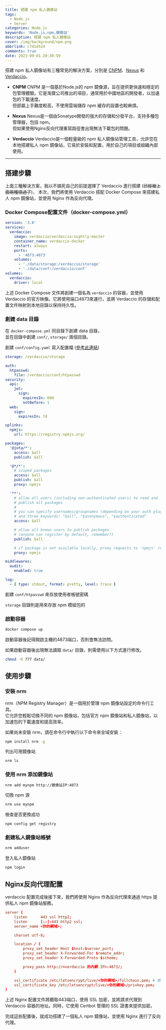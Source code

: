 ```yaml
---
title: 搭建 npm 私人鏡像站
tags:
  - Node.js
  - Server
categories: Node.js
keywords: 'Node.js,npm,鏡像站'
description: 搭建 npm 私人鏡像站
cover: /img/background/npm.png
abbrlink: c7d1d524
comments: true
date: 2023-09-01 20:30:59
---
```



搭建 npm 私人鏡像站有三種常見的解決方案，分別是 [CNPM](https://github.com/cnpm/cnpmcore)、[Nexus](https://www.sonatype.com/) 和 [Verdaccio](https://verdaccio.org/)。


* **CNPM**
CNPM 是一個基於Node.js的 npm 鏡像源，旨在提供更快速和穩定的包管理體驗。它是淘寶公司推出的項目，通常用於中國地區的開發者，以加速包的下載速度。  
但部屬上手難度較高，不使用雲端儲存 npm 緩存的設置也較麻煩。  

* **Nexus**
Nexus是一個由Sonatype開發的強大的存儲和分發平台，支持多種包管理器，包括 npm。  
但如果使用Nginx反向代理重寫路徑會出現無法下載包的問題。  

* **Verdaccio**
Verdaccio是一個輕量級的 npm 私人鏡像站管理工具，允許您在本地搭建私人 npm 鏡像站，它易於安裝和配置，用於自己的項目或組織內部使用。  

--------------------


## 搭建步驟

上面三種解決方案，我以不搞死自己的前提選擇了 Verdaccio 進行搭建 (~~已經被上面兩種搞過了~~)，
本次，我們將使用 Verdaccio 搭配 Docker Compose 來搭建私人 npm 鏡像站，並使用 Nginx 作為反向代理。

### Docker Compose配置文件（docker-compose.yml）

```yaml
version: '3.8'
services:
  verdaccio:
    image: verdaccio/verdaccio:nightly-master
    container_name: verdaccio-docker
    restart: always
    ports:
      - '4873:4873'
    volumes:
      - './data/storage:/verdaccio/storage'
      - './data/conf:/verdaccio/conf'
volumes:
  verdaccio:
    driver: local
```

上述 Docker Compose 文件將創建一個名為 `verdaccio` 的容器，並使用 Verdaccio 的官方映像。它將使用端口4873來運行，並將 Verdaccio 的存儲和配置文件映射到本地目錄以保持持久性。


### 創建 data 目錄
在 `docker-compose.yml` 同目錄下創建 data 目錄，  
並在目錄中創建 `conf/`, `storage/` 兩個目錄。  

創建 `conf/config.yaml` 寫入配置檔 ([參考此連結](https://github.com/verdaccio/verdaccio/blob/9b4a4459232891f9273621e66343bbc7f32cf660/docker-examples/v6/docker-local-storage-volume/conf/config.yaml))

```yaml
storage: /verdaccio/storage

auth:
  htpasswd:
    file: /verdaccio/conf/htpasswd
security:
  api:
    jwt:
      sign:
        expiresIn: 60d
        notBefore: 1
  web:
    sign:
      expiresIn: 7d

uplinks:
  npmjs:
    url: https://registry.npmjs.org/

packages:
  '@jota/*':
    access: $all
    publish: $all

  '@*/*':
    # scoped packages
    access: $all
    publish: $all
    proxy: npmjs

  '**':
    # allow all users (including non-authenticated users) to read and
    # publish all packages
    #
    # you can specify usernames/groupnames (depending on your auth plugin)
    # and three keywords: "$all", "$anonymous", "$authenticated"
    access: $all

    # allow all known users to publish packages
    # (anyone can register by default, remember?)
    publish: $all

    # if package is not available locally, proxy requests to 'npmjs' registry
    proxy: npmjs

middlewares:
  audit:
    enabled: true

log:
  - { type: stdout, format: pretty, level: trace }
```

創建 `conf/htpasswd` 來存放使用者帳號密碼  

`storage` 目錄則是用來存放 npm 模組包的  


### 啟動容器

```bash
docker compose up
```
啟動容器後記得開啟主機的4873端口，否則會無法訪問。  

如果啟動容器後出現無法讀取 `data/` 目錄，則需使用以下方式進行修改。

```bash
chmod -R 777 data/
```


## 使用步驟

### 安裝 nrm 

nrm（NPM Registry Manager）是一個用於管理 npm 鏡像站設定的命令行工具。  
它允許您輕鬆切換不同的 npm 鏡像站，包括官方 npm 鏡像站和私人鏡像站，以加速包的下載速度和提高效率。  

如果尚未安裝 nrm，請在命令行中執行以下命令來全域安裝：
```bash
npm install nrm -g
```

列出可用鏡像站
```bash
nrm ls
```


### 使用 nrm 添加鏡像站
```bash
nrm add mynpm http://鏡像站IP:4873
```

切換 npm 源
```bash
nrm use mynpm
```

檢查是否更換成功
```bash
npm config get registry
```


### 創建私人鏡像站帳號

```bash
nrm adduser
```

登入私人鏡像站
```bash
npm login
```


## Nginx反向代理配置

verdaccio 配置完成後接下來，我們將使用 Nginx 作為反向代理來通過 https 提供私人 npm 鏡像站服務。

```conf
server {
    listen      443 ssl http2;
    listen      [::]:443 http2 ssl;
    server_name <你的網域>;

    charset utf-8;

    location / {
        proxy_set_header Host $host:$server_port;
        proxy_set_header X-Forwarded-For $remote_addr;
        proxy_set_header X-Forwarded-Proto $scheme;

        proxy_pass http://<verdaccio 的內網 IP>:4873/;
    }

    ssl_certificate /etc/letsencrypt/live/<你的網域>/fullchain.pem; # 使用 Certbot 進行憑證管理
    ssl_certificate_key /etc/letsencrypt/live/<你的網域>/privkey.pem;
}
```

上述 Nginx 配置文件將聽取443端口，使用 SSL 加密，並將請求代理到 Verdaccio 容器的地址。同時，它使用 Certbot 管理的 SSL 證書來提供加密。  

完成這些配置後，就成功搭建了一個私人 npm 鏡像站，並使用 Nginx 進行了反向代理。